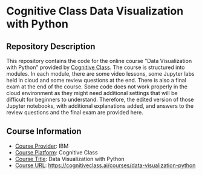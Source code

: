 <!-- README file for online courses -->

# Cognitive Class Data Visualization with Python

## Repository Description

This repository contains the code for the online course "Data Visualization with Python" provided by [Cognitive Class](https://cognitiveclass.ai/courses). The course is structured into modules. In each module, there are some video lessons, some Jupyter labs held in cloud and some review questions at the end. There is also a final exam at the end of the course. Some code does not work properly in the cloud environment as they might need additional settings that will be difficult for beginners to understand. Therefore, the edited version of those Jupyter notebooks, with additional explanations added, and answers to the review questions and the final exam are provided here.

## Course Information

- <ins>Course Provider</ins>: IBM
- <ins>Course Platform</ins>: Cognitive Class
- <ins>Course Title</ins>: Data Visualization with Python
- <ins>Course URL</ins>: https://cognitiveclass.ai/courses/data-visualization-python
